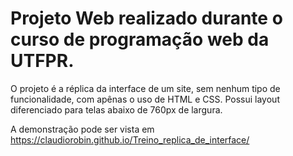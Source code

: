 # Projeto Web realizado durante o curso de programação web da UTFPR.

O projeto é a réplica da interface de um site, sem nenhum tipo de funcionalidade, com apênas o uso de HTML e CSS.
Possui layout diferenciado para telas abaixo de 760px de largura.

A demonstração pode ser vista em <https://claudiorobin.github.io/Treino_replica_de_interface/>
